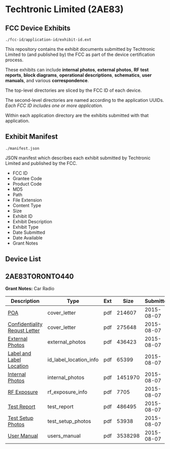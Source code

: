 # Techtronic Limited (2AE83)
## FCC Device Exhibits

```
./fcc-id/application-id/exhibit-id.ext
```

This repository contains the exhibit documents submitted by Techtronic Limited to (and published by) the FCC as part of the device certification process.

These exhibits can include **internal photos**, **external photos**, **RF test reports**, **block diagrams**, **operational descriptions**, **schematics**, **user manuals**, and various **correspondence**.

The top-level directories are sliced by the FCC ID of each device.

The second-level directories are named according to the application UUIDs. *Each FCC ID includes one or more application.*

Within each application directory are the exhibits submitted with that application. 

## Exhibit Manifest

```
./manifest.json
```

JSON manifest which describes each exhibit submitted by Techtronic Limited and published by the FCC.

- FCC ID
- Grantee Code
- Product Code
- MD5
- Path
- File Extension
- Content Type
- Size
- Exhibit ID
- Exhibit Description
- Exhibit Type
- Date Submitted
- Date Available
- Grant Notes

## Device List
## 2AE83TORONTO440
**Grant Notes:** Car Radio

| Description | Type | Ext | Size | Submitted | Available |
| ----------- | ---- | --- | ---- | --------- | --------- |
| [POA](2AE83TORONTO440/d636f4abdb1e14f0e335d212aa1d99f9/2707686.pdf) | cover_letter | pdf | 214607 | 2015-08-07 | 2015-08-07 |
| [Confidentiality Requst Letter](2AE83TORONTO440/d636f4abdb1e14f0e335d212aa1d99f9/2707687.pdf) | cover_letter | pdf | 275648 | 2015-08-07 | 2015-08-07 |
| [External Photos](2AE83TORONTO440/d636f4abdb1e14f0e335d212aa1d99f9/2707690.pdf) | external_photos | pdf | 436423 | 2015-08-07 | 2015-08-07 |
| [Label and Label Location](2AE83TORONTO440/d636f4abdb1e14f0e335d212aa1d99f9/2707688.pdf) | id_label_location_info | pdf | 65399 | 2015-08-07 | 2015-08-07 |
| [Internal Photos](2AE83TORONTO440/d636f4abdb1e14f0e335d212aa1d99f9/2707689.pdf) | internal_photos | pdf | 1451970 | 2015-08-07 | 2015-08-07 |
| [RF Exposure](2AE83TORONTO440/d636f4abdb1e14f0e335d212aa1d99f9/2707685.pdf) | rf_exposure_info | pdf | 7705 | 2015-08-07 | 2015-08-07 |
| [Test Report](2AE83TORONTO440/d636f4abdb1e14f0e335d212aa1d99f9/2707684.pdf) | test_report | pdf | 486495 | 2015-08-07 | 2015-08-07 |
| [Test Setup Photos](2AE83TORONTO440/d636f4abdb1e14f0e335d212aa1d99f9/2707683.pdf) | test_setup_photos | pdf | 53938 | 2015-08-07 | 2015-08-07 |
| [User Manual](2AE83TORONTO440/d636f4abdb1e14f0e335d212aa1d99f9/2707682.pdf) | users_manual | pdf | 3538298 | 2015-08-07 | 2015-08-07 |
